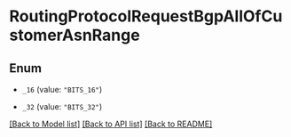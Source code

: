 # RoutingProtocolRequestBgpAllOfCustomerAsnRange

## Enum


* `_16` (value: `"BITS_16"`)

* `_32` (value: `"BITS_32"`)


[[Back to Model list]](../README.md#documentation-for-models) [[Back to API list]](../README.md#documentation-for-api-endpoints) [[Back to README]](../README.md)



